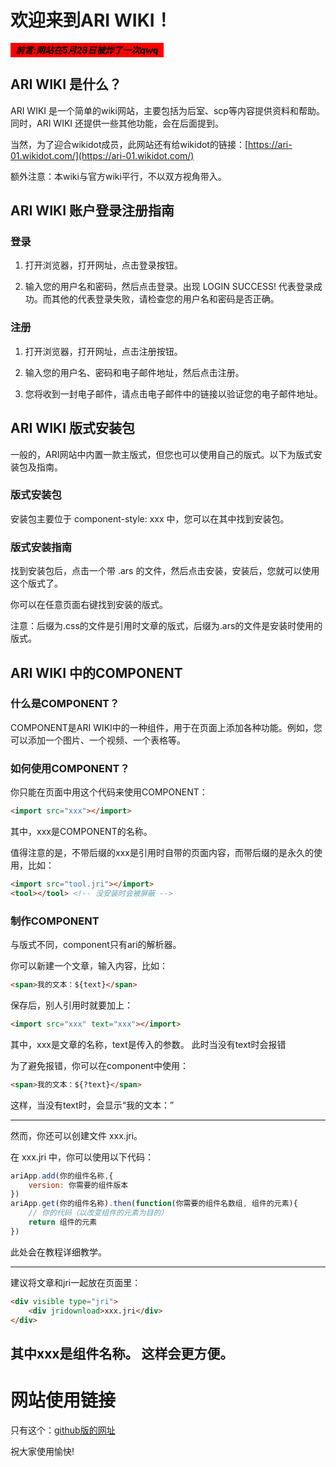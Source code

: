 # 欢迎来到ARI WIKI！

<em><b style="background:red;color:black;padding:.2rem .5rem;"> 前言:网站在5月28日被炸了一次qwq </b></em>

## ARI WIKI 是什么？
ARI WIKI 是一个简单的wiki网站，主要包括为后室、scp等内容提供资料和帮助。同时，ARI WIKI 还提供一些其他功能，会在后面提到。

当然，为了迎合wikidot成员，此网站还有给wikidot的链接：[https://ari-01.wikidot.com/](https://ari-01.wikidot.com/)

额外注意：本wiki与官方wiki平行，不以双方视角带入。

## ARI WIKI 账户登录注册指南

### 登录

1. 打开浏览器，打开网址，点击登录按钮。

2. 输入您的用户名和密码，然后点击登录。出现 LOGIN SUCCESS!  代表登录成功。而其他的代表登录失败，请检查您的用户名和密码是否正确。

### 注册

1. 打开浏览器，打开网址，点击注册按钮。

2. 输入您的用户名、密码和电子邮件地址，然后点击注册。

3. 您将收到一封电子邮件，请点击电子邮件中的链接以验证您的电子邮件地址。

## ARI WIKI 版式安装包

一般的，ARI网站中内置一款主版式，但您也可以使用自己的版式。以下为版式安装包及指南。

### 版式安装包
安装包主要位于 component-style: xxx 中，您可以在其中找到安装包。

### 版式安装指南

找到安装包后，点击一个带 .ars 的文件，然后点击安装，安装后，您就可以使用这个版式了。

你可以在任意页面右键找到安装的版式。

注意：后缀为.css的文件是引用时文章的版式，后缀为.ars的文件是安装时使用的版式。

## ARI WIKI 中的COMPONENT

### 什么是COMPONENT？

COMPONENT是ARI WIKI中的一种组件，用于在页面上添加各种功能。例如，您可以添加一个图片、一个视频、一个表格等。

### 如何使用COMPONENT？

你只能在页面中用这个代码来使用COMPONENT：
```html
<import src="xxx"></import>
```
其中，xxx是COMPONENT的名称。

值得注意的是，不带后缀的xxx是引用时自带的页面内容，而带后缀的是永久的使用，比如：

```html
<import src="tool.jri"></import>
<tool></tool> <!-- 没安装时会被屏蔽 -->
```
### 制作COMPONENT

与版式不同，component只有ari的解析器。

你可以新建一个文章，输入内容，比如：
```html
<span>我的文本：${text}</span>
```
保存后，别人引用时就要加上：
```html
<import src="xxx" text="xxx"></import>
```
其中，xxx是文章的名称，text是传入的参数。
此时当没有text时会报错

为了避免报错，你可以在component中使用：
```html
<span>我的文本：${?text}</span>
```
这样，当没有text时，会显示“我的文本：”

----

然而，你还可以创建文件 xxx.jri。

在 xxx.jri 中，你可以使用以下代码：
```js
ariApp.add(你的组件名称,{
    version: 你需要的组件版本
})
ariApp.get(你的组件名称).then(function(你需要的组件名数组, 组件的元素){
    // 你的代码（以改变组件的元素为目的）
    return 组件的元素
})
```
此处会在教程详细教学。

----
建议将文章和jri一起放在页面里：
```html
<div visible type="jri">
    <div jridownload>xxx.jri</div>
</div>
```
其中xxx是组件名称。
这样会更方便。
----
# 网站使用链接

只有这个：[github版的网址](https://ari-backrooms.github.io/)

祝大家使用愉快!
